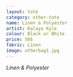 ```yaml
---
layout: tote
category: other-tote
name: Linen & Polyester
artist: Kalaya Kyle
colour: Black or White
price: 50$
fabric: Linen
image: otherbag1.jpg
---
```


*Linen & Polyester*